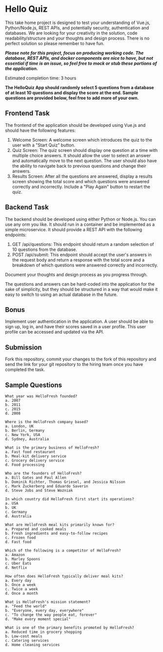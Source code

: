 # Hello Quiz
This take home project is designed to test your understanding of Vue.js, Python/Node.js, REST APIs, and potentially security, authentication and databases. We are looking for your creativity in the solution, code readability/structure and your thoughts and design process. There is no perfect solution so please remember to have fun.

**_Please note for this project, focus on producing working code. The database, REST APIs, and docker components are nice to have, but not essential if time is an issue, so feel free to mock or stub these portions of the application._**

Estimated completion time: 3 hours

**The HelloQuiz App should randomly select 5 questions from a database of at least 10 questions and display the score at the end. Sample questions are provided below, feel free to add more of your own.**

## Frontend Task
The frontend of the application should be developed using Vue.js and should have the following features:
1. Welcome Screen: A welcome screen which introduces the quiz to the user with a "Start Quiz" button.
2. Quiz Screen: The quiz screen should display one question at a time with multiple choice answers. It should allow the user to select an answer and automatically move to the next question. The user should also have the ability to navigate back to previous questions and change their answers.
3. Results Screen: After all the questions are answered, display a results screen showing the total score and which questions were answered correctly and incorrectly. Include a "Play Again" button to restart the quiz.

## Backend Task
The backend should be developed using either Python or Node.js. You can use any orm you like. It should run in a container and be implemented as a simple microservice. It should provide a REST API with the following endpoints:

1. GET /api/questions: This endpoint should return a random selection of 10 questions from the database.
2. POST /api/submit: This endpoint should accept the user's answers in the request body and return a response with the total score and a breakdown of which questions were answered correctly and incorrectly.

Document your thoughts and design process as you progress through.

The questions and answers can be hard-coded into the application for the sake of simplicity, but they should be structured in a way that would make it easy to switch to using an actual database in the future.

## Bonus
Implement user authentication in the application. A user should be able to sign up, log in, and have their scores saved in a user profile. This user profile can be accessed and updated via the API.

## Submission
Fork this repository, commit your changes to the fork of this repository and send the link for your git repository to the hiring team once you have completed the task.

## Sample Questions
```
What year was HelloFresh founded?
a. 2007
b. 2011
c. 2015
d. 2008

Where is the HelloFresh company based?
a. London, UK
b. Berlin, Germany
c. New York, USA
d. Sydney, Australia

What is the primary business of HelloFresh?
a. Fast food restaurant
b. Meal-kit delivery service
c. Grocery delivery service
d. Food processing

Who are the founders of HelloFresh?
a. Bill Gates and Paul Allen
b. Dominik Richter, Thomas Griesel, and Jessica Nilsson
c. Mark Zuckerberg and Eduardo Saverin
d. Steve Jobs and Steve Wozniak

In which country did HelloFresh first start its operations?
a. USA
b. UK
c. Germany
d. Australia

What are HelloFresh meal kits primarily known for?
a. Prepared and cooked meals
b. Fresh ingredients and easy-to-follow recipes
c. Frozen food
d. Fast food

Which of the following is a competitor of HelloFresh?
a. Amazon
b. Marley Spoons
c. Uber Eats
d. Netflix

How often does HelloFresh typically deliver meal kits?
a. Every day
b. Once a week
c. Twice a week
d. Once a month

What is HelloFresh's mission statement?
a. "Feed the world"
b. "Everyone, every day, everywhere"
c. "To change the way people eat, forever"
d. "Make every moment special"

What is one of the primary benefits promoted by HelloFresh?
a. Reduced time in grocery shopping
b. Low-cost meals
c. Catering services
d. Home cleaning services
```

